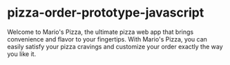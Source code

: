 # pizza-order-prototype-javascript
Welcome to Mario's Pizza, the ultimate pizza web app that brings convenience and flavor to your fingertips. With Mario's Pizza, you can easily satisfy your pizza cravings and customize your order exactly the way you like it.
